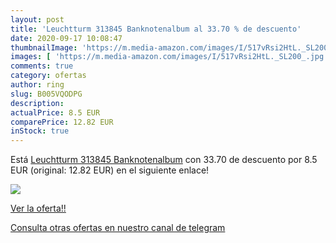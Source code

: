 ```yaml
---
layout: post
title: 'Leuchtturm 313845 Banknotenalbum al 33.70 % de descuento'
date: 2020-09-17 10:08:47
thumbnailImage: 'https://m.media-amazon.com/images/I/517vRsi2HtL._SL200_.jpg'
images: [ 'https://m.media-amazon.com/images/I/517vRsi2HtL._SL200_.jpg' ]
comments: true
category: ofertas
author: ring
slug: B005VQODPG
description:
actualPrice: 8.5 EUR
comparePrice: 12.82 EUR
inStock: true
---
```


Está [Leuchtturm 313845 Banknotenalbum](https://www.amazon.com/dp/B005VQODPG/?tag=redken08-20) con 33.70 de descuento por 8.5 EUR (original: 12.82 EUR) en el siguiente enlace!

[![](https://m.media-amazon.com/images/I/517vRsi2HtL._SL200_.jpg)](https://www.amazon.com/dp/B005VQODPG/?tag=redken08-20)

[Ver la oferta!!](https://www.amazon.com/dp/B005VQODPG/?tag=redken08-20)

[Consulta otras ofertas en nuestro canal de telegram](https://t.me/s/ofertas25)
